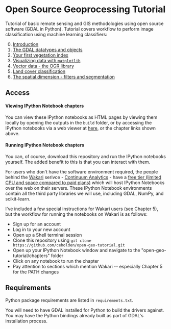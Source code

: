 Open Source Geoprocessing Tutorial
=================

Tutorial of basic remote sensing and GIS methodologies using open source software (GDAL in Python). Tutorial covers workflow to perform image classification using machine learning classifiers:

0. [Introduction](http://nbviewer.ipython.org/github/ceholden/open-geo-tutorial/blob/master/Python/chapters/chapter_0_introduction.ipynb)
1. [The GDAL datatypes and objects](http://nbviewer.ipython.org/github/ceholden/open-geo-tutorial/blob/master/Python/chapters/chapter_1_GDALDataset.ipynb)
2. [Your first vegetation index](http://nbviewer.ipython.org/github/ceholden/open-geo-tutorial/blob/master/Python/chapters/chapter_2_indices.ipynb)
3. [Visualizing data with `matplotlib`](http://nbviewer.ipython.org/github/ceholden/open-geo-tutorial/blob/master/Python/chapters/chapter_3_visualization.ipynb)
4. [Vector data - the OGR library](http://nbviewer.ipython.org/github/ceholden/open-geo-tutorial/blob/master/Python/chapters/chapter_4_vector.ipynb)
5. [Land cover classification](http://nbviewer.ipython.org/github/ceholden/open-geo-tutorial/blob/master/Python/chapters/chapter_5_classification.ipynb)
6. [The spatial dimension - filters and segmentation](http://nbviewer.ipython.org/github/ceholden/open-geo-tutorial/blob/master/Python/chapters/chapter_6_spatial.ipynb)


## Access
#### Viewing IPython Notebook chapters
You can view these IPython notebooks as HTML pages by viewing them locally by opening the outputs in the `build` folder, or by accessing the IPython notebooks via a web viewer at [here](http://nbviewer.ipython.org/github/ceholden/open-geo-tutorial/tree/master/Python/chapters), or the chapter links shown above.


#### Running IPython Notebook chapters
You can, of course, download this repository and run the IPython notebooks yourself. The added benefit to this is that you can interact with them.

For users who don't have the software environment required, the people behind the [Wakari](www.wakari.io) serivce - [Continuum Analytics](http://continuum.io/) - have a [free tier (limited CPU and space compared to paid plans)](https://wakari.io/plans) which will host IPython Notebooks over the web on their servers. These IPython Notebook environments contain all the third party libraries we will use, including GDAL, NumPy, and scikit-learn.

I've included a few special instructions for Wakari users (see Chapter 5), but the workflow for running the notebooks on Wakari is as follows:

+ Sign up for an account
+ Log in to your new account
+ Open up a Shell terminal session
+ Clone this repository using `git clone https://github.com/ceholden/open-geo-tutorial.git`
+ Open up your IPython Notebook window and navigate to the "open-geo-tutorial/chapters" folder
+ Click on any notebook to run the chapter
+ Pay attention to sections which mention Wakari -- especially Chapter 5 for the PATH changes

## Requirements

Python package requirements are listed in `requirements.txt`.

You will need to have GDAL installed for Python to build the drivers against. You may have the Python bindings already built as part of GDAL's installation process.
